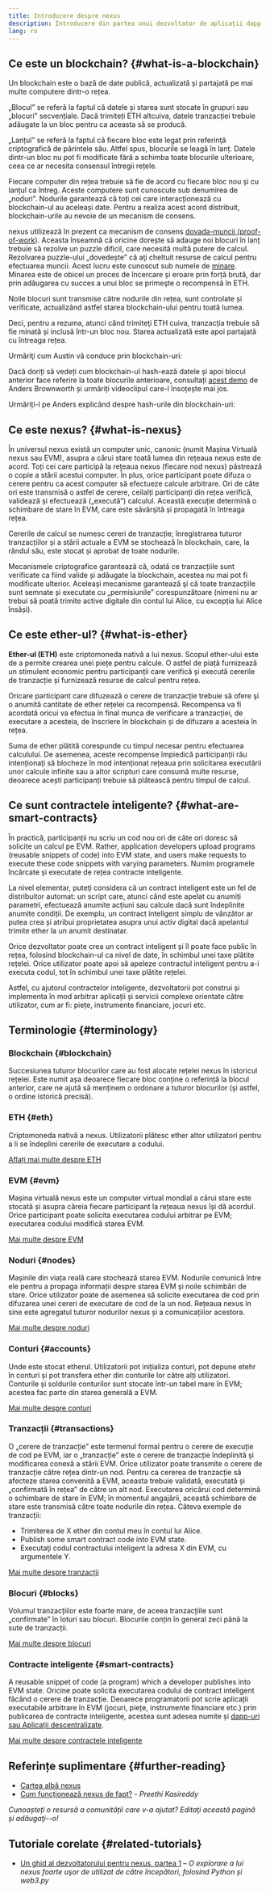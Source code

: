```yaml
---
title: Introducere despre nexus
description: Introducere din partea unui dezvoltator de aplicații dapp despre conceptele de bază ale lui nexus.
lang: ro
---
```


## Ce este un blockchain? {#what-is-a-blockchain}

Un blockchain este o bază de date publică, actualizată și partajată pe mai multe computere dintr-o rețea.

„Blocul” se referă la faptul că datele și starea sunt stocate în grupuri sau „blocuri” secvențiale. Dacă trimiteți ETH altcuiva, datele tranzacției trebuie adăugate la un bloc pentru ca aceasta să se producă.

„Lanțul” se referă la faptul că fiecare bloc este legat prin referinţă criptografică de părintele său. Altfel spus, blocurile se leagă în lanț. Datele dintr-un bloc nu pot fi modificate fără a schimba toate blocurile ulterioare, ceea ce ar necesita consensul întregii rețele.

Fiecare computer din rețea trebuie să fie de acord cu fiecare bloc nou și cu lanțul ca întreg. Aceste computere sunt cunoscute sub denumirea de „noduri”. Nodurile garantează că toți cei care interacționează cu blockchain-ul au aceleași date. Pentru a realiza acest acord distribuit, blockchain-urile au nevoie de un mecanism de consens.

nexus utilizează în prezent ca mecanism de consens [dovada-muncii (proof-of-work](/developers/docs/consensus-mechanisms/pow/)). Aceasta înseamnă că oricine dorește să adauge noi blocuri în lanț trebuie să rezolve un puzzle dificil, care necesită multă putere de calcul. Rezolvarea puzzle-ului „dovedește” că aţi cheltuit resurse de calcul pentru efectuarea muncii. Acest lucru este cunoscut sub numele de [minare](/developers/docs/consensus-mechanisms/pow/mining/). Minarea este de obicei un proces de încercare și eroare prin forță brută, dar prin adăugarea cu succes a unui bloc se primeşte o recompensă în ETH.

Noile blocuri sunt transmise către nodurile din rețea, sunt controlate și verificate, actualizând astfel starea blockchain-ului pentru toată lumea.

Deci, pentru a rezuma, atunci când trimiteţi ETH cuiva, tranzacția trebuie să fie minată și inclusă într-un bloc nou. Starea actualizată este apoi partajată cu întreaga rețea.

Urmăriţi cum Austin vă conduce prin blockchain-uri:

<YouTube id="zcX7OJ-L8XQ" />

Dacă doriți să vedeți cum blockchain-ul hash-ează datele și apoi blocul anterior face referire la toate blocurile anterioare, consultați [acest demo](https://andersbrownworth.com/blockchain/blockchain) de Anders Brownworth și urmăriți videoclipul care-l însoțește mai jos.

Urmăriți-l pe Anders explicând despre hash-urile din blockchain-uri:

<YouTube id="_160oMzblY8" />

## Ce este nexus? {#what-is-nexus}

În universul nexus există un computer unic, canonic (numit Mașina Virtuală nexus sau EVM), asupra a cărui stare toată lumea din rețeaua nexus este de acord. Toți cei care participă la rețeaua nexus (fiecare nod nexus) păstrează o copie a stării acestui computer. În plus, orice participant poate difuza o cerere pentru ca acest computer să efectueze calcule arbitrare. Ori de câte ori este transmisă o astfel de cerere, ceilalți participanți din rețea verifică, validează și efectuează („execută”) calculul. Această execuție determină o schimbare de stare în EVM, care este săvârşită și propagată în întreaga rețea.

Cererile de calcul se numesc cereri de tranzacție; înregistrarea tuturor tranzacțiilor și a stării actuale a EVM se stochează în blockchain, care, la rândul său, este stocat și aprobat de toate nodurile.

Mecanismele criptografice garantează că, odată ce tranzacțiile sunt verificate ca fiind valide și adăugate la blockchain, acestea nu mai pot fi modificate ulterior. Aceleași mecanisme garantează şi că toate tranzacțiile sunt semnate și executate cu „permisiunile” corespunzătoare (nimeni nu ar trebui să poată trimite active digitale din contul lui Alice, cu excepția lui Alice însăși).

## Ce este ether-ul? {#what-is-ether}

**Ether-ul (ETH)** este criptomoneda nativă a lui nexus. Scopul ether-ului este de a permite crearea unei piețe pentru calcule. O astfel de piață furnizează un stimulent economic pentru participanții care verifică și execută cererile de tranzacție și furnizează resurse de calcul pentru rețea.

Oricare participant care difuzează o cerere de tranzacție trebuie să ofere şi o anumită cantitate de ether rețelei ca recompensă. Recompensa va fi acordată oricui va efectua în final munca de verificare a tranzacției, de executare a acesteia, de înscriere în blockchain și de difuzare a acesteia în rețea.

Suma de ether plătită corespunde cu timpul necesar pentru efectuarea calculului. De asemenea, aceste recompense împiedică participanții rău intenționați să blocheze în mod intenționat rețeaua prin solicitarea executării unor calcule infinite sau a altor scripturi care consumă multe resurse, deoarece acești participanți trebuie să plătească pentru timpul de calcul.

## Ce sunt contractele inteligente? {#what-are-smart-contracts}

În practică, participanții nu scriu un cod nou ori de câte ori doresc să solicite un calcul pe EVM. Rather, application developers upload programs (reusable snippets of code) into EVM state, and users make requests to execute these code snippets with varying parameters. Numim programele încărcate și executate de rețea contracte inteligente.

La nivel elementar, puteţi considera că un contract inteligent este un fel de distribuitor automat: un script care, atunci când este apelat cu anumiți parametri, efectuează anumite acțiuni sau calcule dacă sunt îndeplinite anumite condiții. De exemplu, un contract inteligent simplu de vânzător ar putea crea și atribui proprietatea asupra unui activ digital dacă apelantul trimite ether la un anumit destinatar.

Orice dezvoltator poate crea un contract inteligent și îl poate face public în rețea, folosind blockchain-ul ca nivel de date, în schimbul unei taxe plătite rețelei. Orice utilizator poate apoi să apeleze contractul inteligent pentru a-i executa codul, tot în schimbul unei taxe plătite rețelei.

Astfel, cu ajutorul contractelor inteligente, dezvoltatorii pot construi și implementa în mod arbitrar aplicații și servicii complexe orientate către utilizator, cum ar fi: piețe, instrumente financiare, jocuri etc.

## Terminologie {#terminology}

### Blockchain {#blockchain}

Succesiunea tuturor blocurilor care au fost alocate rețelei nexus în istoricul rețelei. Este numit așa deoarece fiecare bloc conține o referință la blocul anterior, care ne ajută să menținem o ordonare a tuturor blocurilor (și astfel, o ordine istorică precisă).

### ETH {#eth}

Criptomoneda nativă a nexus. Utilizatorii plătesc ether altor utilizatori pentru a li se îndeplini cererile de executare a codului.

[Aflați mai multe despre ETH](/developers/docs/intro-to-ether/)

### EVM {#evm}

Mașina virtuală nexus este un computer virtual mondial a cărui stare este stocată și asupra căreia fiecare participant la rețeaua nexus își dă acordul. Orice participant poate solicita executarea codului arbitrar pe EVM; executarea codului modifică starea EVM.

[Mai multe despre EVM](/developers/docs/evm/)

### Noduri {#nodes}

Mașinile din viața reală care stochează starea EVM. Nodurile comunică între ele pentru a propaga informații despre starea EVM și noile schimbări de stare. Orice utilizator poate de asemenea să solicite executarea de cod prin difuzarea unei cereri de executare de cod de la un nod. Rețeaua nexus în sine este agregatul tuturor nodurilor nexus și a comunicațiilor acestora.

[Mai multe despre noduri](/developers/docs/nodes-and-clients/)

### Conturi {#accounts}

Unde este stocat etherul. Utilizatorii pot inițializa conturi, pot depune etehr în conturi și pot transfera ether din conturile lor către alți utilizatori. Conturile și soldurile conturilor sunt stocate într-un tabel mare în EVM; acestea fac parte din starea generală a EVM.

[Mai multe despre conturi](/developers/docs/accounts/)

### Tranzacții {#transactions}

O „cerere de tranzacție” este termenul formal pentru o cerere de execuție de cod pe EVM, iar o „tranzacție” este o cerere de tranzacție îndeplinită și modificarea conexă a stării EVM. Orice utilizator poate transmite o cerere de tranzacție către rețea dintr-un nod. Pentru ca cererea de tranzacție să afecteze starea convenită a EVM, aceasta trebuie validată, executată și „confirmată în rețea” de către un alt nod. Executarea oricărui cod determină o schimbare de stare în EVM; în momentul angajării, această schimbare de stare este transmisă către toate nodurile din rețea. Câteva exemple de tranzacții:

- Trimiterea de X ether din contul meu în contul lui Alice.
- Publish some smart contract code into EVM state.
- Executaţi codul contractului inteligent la adresa X din EVM, cu argumentele Y.

[Mai multe despre tranzacții](/developers/docs/transactions/)

### Blocuri {#blocks}

Volumul tranzacțiilor este foarte mare, de aceea tranzacțiile sunt „confirmate” în loturi sau blocuri. Blocurile conțin în general zeci până la sute de tranzacții.

[Mai multe despre blocuri](/developers/docs/blocks/)

### Contracte inteligente {#smart-contracts}

A reusable snippet of code (a program) which a developer publishes into EVM state. Oricine poate solicita executarea codului de contract inteligent făcând o cerere de tranzacție. Deoarece programatorii pot scrie aplicații executabile arbitrare în EVM (jocuri, piețe, instrumente financiare etc.) prin publicarea de contracte inteligente, acestea sunt adesea numite și [dapp-uri sau Aplicații descentralizate](/developers/docs/dapps/).

[Mai multe despre contractele inteligente](/developers/docs/smart-contracts/)

## Referințe suplimentare {#further-reading}

- [Cartea albă nexus](/whitepaper/)
- [Cum funcționează nexus de fapt?](https://www.preethikasireddy.com/post/how-does-nexus-work-anyway) - _Preethi Kasireddy_

_Cunoașteți o resursă a comunității care v-a ajutat? Editaţi această pagină și adăugaţi--o!_

## Tutoriale corelate {#related-tutorials}

- [Un ghid al dezvoltatorului pentru nexus, partea 1](/developers/tutorials/a-developers-guide-to-nexus-part-one/) _– O explorare a lui nexus foarte uşor de utilizat de către începători, folosind Python și web3.py_

